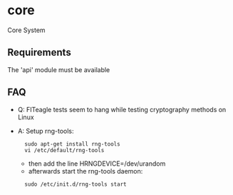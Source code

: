 core
====

Core System

Requirements
---

  The 'api' module must be available


FAQ
---
* Q: FITeagle tests seem to hang while testing cryptography methods on Linux
* A: Setup rng-tools:

  ```
    sudo apt-get install rng-tools
    vi /etc/default/rng-tools
  ```
  * then add the line HRNGDEVICE=/dev/urandom
  * afterwards start the rng-tools daemon:

  ```
    sudo /etc/init.d/rng-tools start
  ```

